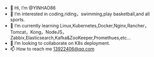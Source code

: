 - 👋 Hi, I’m @YINHAO86
- 👀 I’m interested in coding,riding，swimming,play basketball,and all sports.
- 🌱 I’m currently learning Linux,Kubernetes,Docker,Nginx,Rancher，Tomcat，Kong，NodeJS，Zabbix,Elasticsearch,Kafka&ZooKeeper,Promethues,etc...
- 💞️ I’m looking to collaborate on K8s deployment.
- 📫 How to reach me 13922406@qq.com

<!---
YINHAO86/YINHAO86 is a ✨ special ✨ repository because its `README.md` (this file) appears on your GitHub profile.
You can click the Preview link to take a look at your changes.
--->
